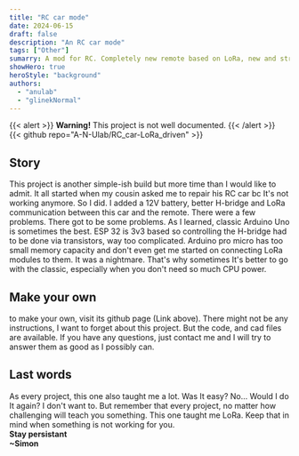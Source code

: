 ```yaml
---
title: "RC car mode"
date: 2024-06-15
draft: false
description: "An RC car mode"
tags: ["Other"]
sumarry: A mod for RC. Completely new remote based on LoRa, new and stronger battery, better H-Bridge.
showHero: true
heroStyle: "background"
authors:
  - "anulab"
  - "glinekNormal"
---
```


{{< alert >}}
**Warning!** This project is not well documented. 
{{< /alert >}}     
{{< github repo="A-N-Ulab/RC_car-LoRa_driven" >}}

## Story
This project is another simple-ish build but more time than I would like to admit. It all started when my cousin asked me to repair his RC car bc It's not working anymore. So I did. I added a 12V battery, better H-bridge and LoRa communication between this car and the remote. There were a few problems. There got to be some problems. As I learned, classic Arduino Uno is sometimes the best. ESP 32 is 3v3 based so controlling the H-bridge had to be done via transistors, way too complicated. Arduino pro micro has too small memory capacity and don't even get me started on connecting LoRa modules to them. It was a nightmare. That's why sometimes It's better to go with the classic, especially when you don't need so much CPU power.

## Make your own
to make your own, visit its github page (Link above). There might not be any instructions, I want to forget about this project. But the code, and cad files are available. If you have any questions, just contact me and I will try to answer them as good as I possibly can.

## Last words
As every project, this one also taught me a lot. Was It easy? No... Would I do It again? I don't want to. But remember that every project, no matter how challenging will teach you something. This one taught me LoRa. Keep that in mind when something is not working for you.\
**Stay persistant**\
**~Simon**



